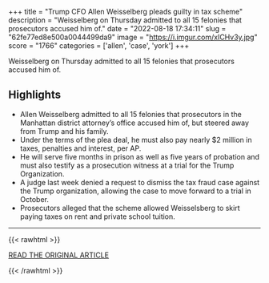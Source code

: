 +++
title = "Trump CFO Allen Weisselberg pleads guilty in tax scheme"
description = "Weisselberg on Thursday admitted to all 15 felonies that prosecutors accused him of."
date = "2022-08-18 17:34:11"
slug = "62fe77ed8e500a0044499da9"
image = "https://i.imgur.com/xICHv3y.jpg"
score = "1766"
categories = ['allen', 'case', 'york']
+++

Weisselberg on Thursday admitted to all 15 felonies that prosecutors accused him of.

## Highlights

- Allen Weisselberg admitted to all 15 felonies that prosecutors in the Manhattan district attorney’s office accused him of, but steered away from Trump and his family.
- Under the terms of the plea deal, he must also pay nearly $2 million in taxes, penalties and interest, per AP.
- He will serve five months in prison as well as five years of probation and must also testify as a prosecution witness at a trial for the Trump Organization.
- A judge last week denied a request to dismiss the tax fraud case against the Trump organization, allowing the case to move forward to a trial in October.
- Prosecutors alleged that the scheme allowed Weisselsberg to skirt paying taxes on rent and private school tuition.

---

{{< rawhtml >}}
  <p class="article-category">
    <a target="_blank" href="https://www.axios.com/2022/08/18/allen-weisselberg-pleads-guilty-tax-fraud?utm_campaign=editorial&amp;utm_source=twitter&amp;utm_medium=social">READ THE ORIGINAL ARTICLE</a>
  </p>
{{< /rawhtml >}}
